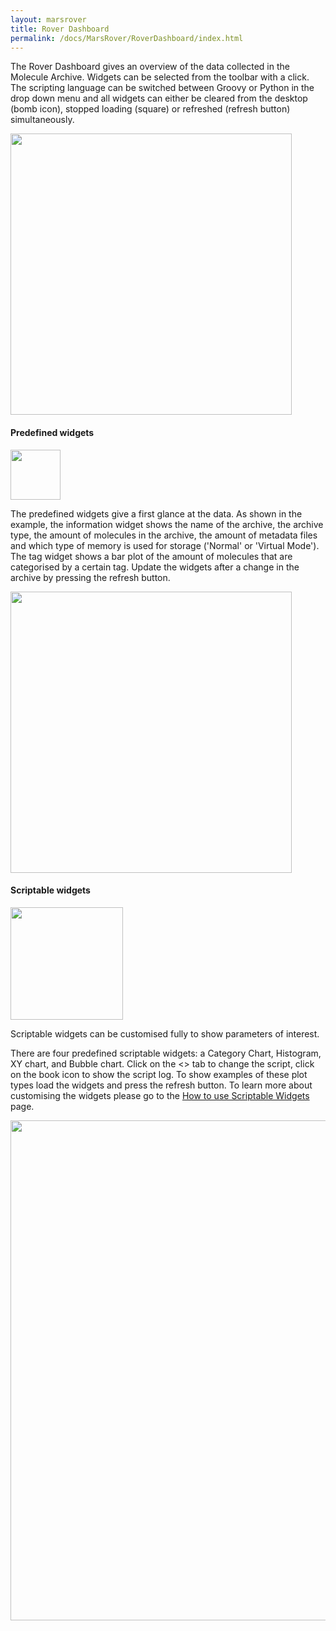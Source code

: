 ```yaml
---
layout: marsrover
title: Rover Dashboard
permalink: /docs/MarsRover/RoverDashboard/index.html
---
```


The Rover Dashboard gives an overview of the data collected in the Molecule Archive.
Widgets can be selected from the toolbar with a click. The scripting language can be switched between Groovy or Python in the drop down menu and all widgets can either be cleared from the desktop (bomb icon), stopped loading (square) or refreshed (refresh button) simultaneously.

<img align='center' src='{{site.baseurl}}/docs/img/Rover/img5.png' width='450' />


#### Predefined widgets
<img align='center' src='{{site.baseurl}}/docs/img/Rover/img2.png' width='80' />

The predefined widgets give a first glance at the data. As shown in the example, the
information widget shows the name of the archive, the archive type, the amount of molecules in the archive, the amount of metadata files and which type of memory is used for storage ('Normal' or 'Virtual Mode'). The tag widget shows a bar plot of the amount of molecules that are categorised by a certain tag.
Update the widgets after a change in the archive by pressing the refresh button.

<img align='center' src='{{site.baseurl}}/docs/img/Rover/img4.png' width='450' />


#### Scriptable widgets
<img align='center' src='{{site.baseurl}}/docs/img/Rover/img3.png' width='180' />

Scriptable widgets can be customised fully to show parameters of interest.

There are four predefined scriptable widgets: a Category Chart, Histogram,
XY chart, and Bubble chart. Click on the <> tab to change the script, click on the book icon to show the script log. To show examples of these plot types load the widgets and press the refresh button.
To learn more about customising the widgets please go to the [How to use Scriptable Widgets](https://duderstadt-lab.github.io/mars-docs/tutorials/workingwithmars/scriptable-widgets/) page.


<img align='center' src='{{site.baseurl}}/docs/img/Rover/img6.png' width='800' />
